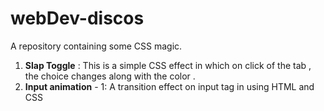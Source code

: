 # webDev-discos
A repository containing some CSS magic. 

1. **Slap Toggle** : 
This is a simple CSS effect in which on click of the tab , the choice changes along with the color . 
2. **Input animation** - 1: 
   A transition effect on input tag in using HTML and CSS
